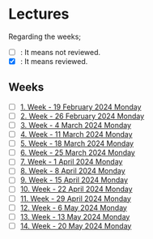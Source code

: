# Lectures

Regarding the weeks;
- [ ] : It means not reviewed.
- [x] : It means reviewed.

## Weeks
- [ ] [1. Week - 19 February 2024 Monday](01_19_02_2024.md)
- [ ] [2. Week - 26 February 2024 Monday](02_26_02_2024.md)
- [ ] [3. Week - 4 March 2024 Monday](03_04_03_2024.md)
- [ ] [4. Week - 11 March 2024 Monday](04_12_03_2024.md)
- [ ] [5. Week - 18 March 2024 Monday](05_18_03_2024.md)
- [ ] [6. Week - 25 March 2024 Monday](06_25_03_2024.md)
- [ ] [7. Week - 1 April 2024 Monday](07_01_04_2024.md)
- [ ] [8. Week - 8 April 2024 Monday](08_08_04_2024.md)
- [ ] [9. Week - 15 April 2024 Monday](09_15_04_2024.md)
- [ ] [10. Week - 22 April 2024 Monday](10_22_04_2024.md)
- [ ] [11. Week - 29 April 2024 Monday](11_29_04_2024.md)
- [ ] [12. Week - 6 May 2024 Monday](12_06_05_2024.md)
- [ ] [13. Week - 13 May 2024 Monday](13_13_05_2024.md)
- [ ] [14. Week - 20 May 2024 Monday](14_20_05_2024.md)
